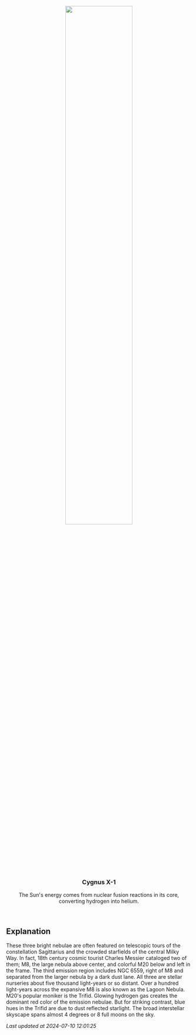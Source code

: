 <p align='center'>
    <img src='https://apod.nasa.gov/apod/image/2407/sagittariusTri1024.jpg' width='60%' />
    <h3 align="center">Cygnus X-1</h3>
    <p align="center">The Sun's energy comes from nuclear fusion reactions in its core, converting hydrogen into helium.</p>
</p>
<br/>

Explanation
--
These three bright nebulae are often featured on telescopic tours of the constellation Sagittarius and the crowded starfields of the central Milky Way. In fact, 18th century cosmic tourist Charles Messier cataloged two of them; M8, the large nebula above center, and colorful M20 below and left in the frame. The third emission region includes NGC 6559, right of M8 and separated from the larger nebula by a dark dust lane. All three are stellar nurseries about five thousand light-years or so distant. Over a hundred light-years across the expansive M8 is also known as the Lagoon Nebula. M20's popular moniker is the Trifid. Glowing hydrogen gas creates the dominant red color of the emission nebulae. But for striking contrast, blue hues in the Trifid are due to dust reflected starlight. The broad interstellar skyscape spans almost 4 degrees or 8 full moons on the sky.


*Last updated at 2024-07-10 12:01:25*
